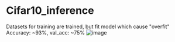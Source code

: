 # Cifar10_inference
Datasets for training are trained, but fit model which cause "overfit"
Accuracy: ~93%, val_acc: ~75%
![image](https://user-images.githubusercontent.com/121759873/220394056-b4c3fc6b-010c-4208-8f62-8225b742ab32.png)
